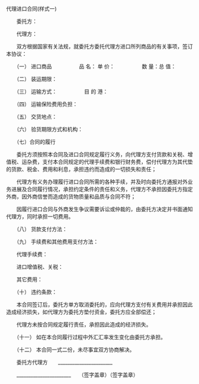 



代理进口合同(样式一)



 

　　委托方：

　　代理方：　　

　　双方根据国家有关法规，就委托方委托代理方进口所列商品的有关事项，签订本协议：　　

　　（一） 进口商品　　　　　 品 名： 单 价：　　　　　 数 量：总 值：　　

　　（二） 装运期限：　　

　　（三） 运输方式：　　　　　 目 的 港：　　

　　（四） 运输保险费用负担：　　

　　（五） 交货地点：　　

　　（六） 验货期限方式和机构：　　

　　（七）合同的履行　　

　　委托方须按照本合同及进口合同规定履行义务，向代理方支付货款和关税、增值税、运杂费，支付本合同规定的代理手续费和银行财务费，偿付代理方为其代垫的货款、税金、费用和利息，承担违约而造成的一切损失和责任；　　

　　代理方有义务办理履行进口合同所需的各种手续，并及时向委托方通报对外业务进展及合同履行情况，承担约定条件的责任和义务，代理方不承担因委托方指定外商，因外商信誉而造成的货物质量和品质与合同不符；　　

　　因履行进口合同与外商发生争议需要诉讼或仲裁的，由委托方决定并书面通知代理方，同时承担一切费用。　　

　　（八） 货款支付方法：　　

　　（九） 手续费和其他费用支付方法：　　

　　代理手续费：　　

　　进口增值税、关税：　　

　　其它费用：　　

　　（十） 违约条款：　　

　　本合同签订后，委托方单方取消委托的，应向代理方支付有关费用并承担因此造成经济损失，如代理方为委托方垫付资金，委托方应全部偿还；　　

　　代理方未按合同规定履行责任，承担因此造成的经济损失。　　

　　（十一） 如在本合同履行过程中外汇汇率发生变化由委托方承担。　　

　　（十二） 本合同一式二份，未尽事宜双方协商解决。　　

　　委托方代理方　　_______________________ 

　　_______________________　　（签字盖章）（签字盖章）

　　